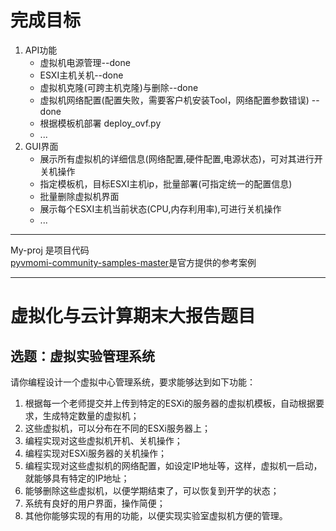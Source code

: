 # 完成目标
1. API功能
    * 虚拟机电源管理--done
    * ESXI主机关机--done
    * 虚拟机克隆(可跨主机克隆)与删除--done
    * 虚拟机网络配置(配置失败，需要客户机安装Tool，网络配置参数错误) --done
    * 根据模板机部署 deploy_ovf.py
    * ...
2. GUI界面  
    * 展示所有虚拟机的详细信息(网络配置,硬件配置,电源状态)，可对其进行开关机操作
    * 指定模板机，目标ESXI主机ip，批量部署(可指定统一的配置信息)
    * 批量删除虚拟机界面
    * 展示每个ESXI主机当前状态(CPU,内存利用率),可进行关机操作
    * ...


***
My-proj 是项目代码  
[pyvmomi-community-samples-master](https://github.com/vmware/pyvmomi-community-samples)是官方提供的参考案例  
***
# 虚拟化与云计算期末大报告题目
## 选题：虚拟实验管理系统

请你编程设计一个虚拟中心管理系统，要求能够达到如下功能：
1.	根据每一个老师提交并上传到特定的ESXi的服务器的虚拟机模板，自动根据要求，生成特定数量的虚拟机；
2.	这些虚拟机，可以分布在不同的ESXi服务器上；
3.	编程实现对这些虚拟机开机、关机操作；
4.	编程实现对ESXi服务器的关机操作；
5.	编程实现对这些虚拟机的网络配置，如设定IP地址等，这样，虚拟机一启动，就能够具有特定的IP地址；
6.	能够删除这些虚拟机，以便学期结束了，可以恢复到开学的状态；
7.	系统有良好的用户界面，操作简便；
8.	其他你能够实现的有用的功能，以便实现实验室虚拟机方便的管理。
